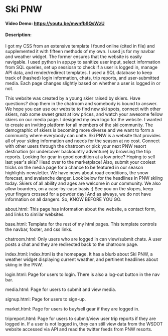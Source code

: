# Ski PNW
#### Video Demo:  https://youtu.be/mwnfb9QsWzU
#### Description:

I got my CSS from an extensive template I found online (cited in file) and supplemented it with fifteen methods of my own.
I used js for my navbar and weather widget. The former ensures that the website is easily navigable.
I used python in app.py to sanitize user input, select information from SQL queries, set up sessiosn to check if a user is logged in,
manage API data, and render/redirect templates.
I used a SQL database to keep track of (hashed) login information, chats, trip reports, and user-submitted media.
Each page changes slightly based on whether a user is logged in or not.

This website was created by a young skier raised by skiers.
Have questions? drop them in the chatroom and somebody is bound to answer.
We hope you can use our website to find new ski spots, connect with other skiers,
nab some sweet great at low prices, and watch your awesome fellow skiers on our media page.
I designed my own logo for the website. I wanted to create an inviting platform for all members of the ski community.
The demographic of skiers is becoming more diverse and we want to form a community where everybody can unite.
Ski PNW is a website that provides all of your skiing information and needs for the season at no cost.
Connect with other users through the chatroom or pick your next PNW resort destination (or undercover backountry adventure)
by browsing the trip reports. Looking for gear in good condition at a low price? Hoping to sell last year's skis? Head over to the marketplace!
Also, submit your coolest tricks on the media page for a chance to be featured in our season highlights newsletter.
We have news about road conditions, the snow forecast, and avalanche danger. Look below for the headlines in PNW skiing today.
Skiers of all ability and ages are welcome in our community. We also allow boarders, on a case-by-case basis :)
See you on the slopes, keep your fingers crossed for a powder day! And as always, we do not have information on all dangers.
So, KNOW BEFORE YOU GO.

about.html:
This page has information about the website, a contact form, and links to similar websites.

base.html:
Template for the rest of my html pages. This template controls the navbar, footer, and css links.

chatroom.html:
Only users who are logged in can view/submit chats. A user posts a chat and they are redirected back to the chatroom page.

index.html:
Index.html is the homepage. It has a blurb about Ski PNW, a weather widget displaying current weather, and pertinent headlines about skiing in the PNW.

login.html:
Page for users to login. There is also a log-out button in the nav bar.

media.html:
Page for users to submit and view media.

signup.html:
Page for users to sign-up.

market.html:
Page for users to buy/sell gear if they are logged in.

tripreport.html:
Page for users to submit/view user trip reports if they are logged in. If a user is not logged in, they can still view data from the WSDOT website
accessed via API and read the twitter feeds from PNW resorts.
